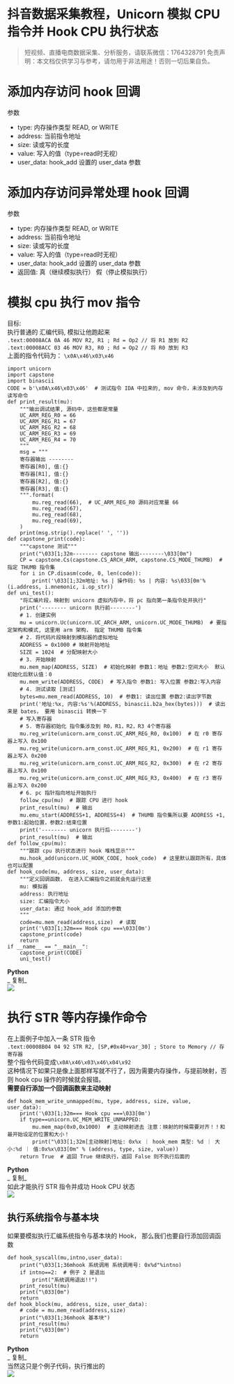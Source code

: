 # 抖音数据采集教程，Unicorn 模拟 CPU 指令并 Hook CPU 执行状态


>
> 短视频、直播电商数据采集、分析服务，请联系微信：1764328791
> 免责声明：本文档仅供学习与参考，请勿用于非法用途！否则一切后果自负。
> 

# 添加内存访问 hook 回调
参数

- type: 内存操作类型 READ, or WRITE
- address: 当前指令地址
- size: 读或写的长度
- value: 写入的值（type=read时无视）
- user_data: hook_add 设置的 user_data 参数

# 添加内存访问异常处理 hook 回调
参数

- type: 内存操作类型 READ, or WRITE
- address: 当前指令地址
- size: 读或写的长度
- value: 写入的值（type=read时无视）
- user_data: hook_add 设置的 user_data 参数
- 返回值: 真（继续模拟执行） 假（停止模拟执行）

# 模拟 cpu 执行 mov 指令
目标:<br>执行普通的 汇编代码, 模拟让他跑起来<br>`.text:00008ACA 0A 46 MOV R2, R1 ; Rd = Op2 // 将 R1 放到 R2`<br>`.text:00008ACC 03 46 MOV R3, R0 ; Rd = Op2 // 将 R0 放到 R3`<br>上面的指令代码为： `\x0A\x46\x03\x46`
```
import unicorn
import capstone
import binascii
CODE = b'\x0A\x46\x03\x46'  # 测试指令 IDA 中拉来的, mov 命令，未涉及到内存读写命令
def print_result(mu):
    """输出调试结果, 源码中，这些都是常量
    UC_ARM_REG_R0 = 66
    UC_ARM_REG_R1 = 67
    UC_ARM_REG_R2 = 68
    UC_ARM_REG_R3 = 69
    UC_ARM_REG_R4 = 70
    """
    msg = """
    寄存器输出 --------
    寄存器[R0], 值:{}
    寄存器[R1], 值:{}
    寄存器[R2], 值:{}
    寄存器[R3], 值:{}
    """.format(
        mu.reg_read(66),  # UC_ARM_REG_R0 源码对应常量 66
        mu.reg_read(67),
        mu.reg_read(68),
        mu.reg_read(69),
    )
    print(msg.strip().replace(' ', ''))
def capstone_print(code):
    """capstone 测试"""
    print("\033[1;32m-------- capstone 输出--------\033[0m")
    CP = capstone.Cs(capstone.CS_ARCH_ARM, capstone.CS_MODE_THUMB)  # 指定 THUMB 指令集
    for i in CP.disasm(code, 0, len(code)):  
        print('\033[1;32m地址: %s | 操作码: %s | 内容: %s\033[0m'%(i.address, i.mnemonic, i.op_str))
def uni_test():
    "将汇编片段，映射到 unicorn 虚拟内存中，将 pc 指向第一条指令处并执行"
    print('-------- unicorn 执行前--------')
    # 1. 创建实例
    mu = unicorn.Uc(unicorn.UC_ARCH_ARM, unicorn.UC_MODE_THUMB)  # 要指定架构和模式, 这里用 arm 架构， 指定 THUMB 指令集
    # 2. 将代码片段映射到模拟器的虚拟地址
    ADDRESS = 0x1000 # 映射开始地址
    SIZE = 1024  # 分配映射大小
    # 3. 开始映射
    mu.mem_map(ADDRESS, SIZE)  # 初始化映射 参数1：地址 参数2:空间大小  默认初始化后默认值：0
    mu.mem_write(ADDRESS, CODE)  # 写入指令 参数1: 写入位置 参数2:写入内容
    # 4. 测试读取 [测试]
    bytes=mu.mem_read(ADDRESS, 10)  # 参数1: 读出位置 参数2:读出字节数
    print('地址:%x, 内容:%s'%(ADDRESS, binascii.b2a_hex(bytes)))  # 读出来是 bates， 要用 binascii 转换一下
    # 写入寄存器
    # 5. 寄存器初始化 指令集涉及到 R0，R1，R2，R3 4个寄存器
    mu.reg_write(unicorn.arm_const.UC_ARM_REG_R0, 0x100)  # 在 r0 寄存器上写入 0x100
    mu.reg_write(unicorn.arm_const.UC_ARM_REG_R1, 0x200)  # 在 r1 寄存器上写入 0x200
    mu.reg_write(unicorn.arm_const.UC_ARM_REG_R2, 0x300)  # 在 r2 寄存器上写入 0x100
    mu.reg_write(unicorn.arm_const.UC_ARM_REG_R3, 0x400)  # 在 r3 寄存器上写入 0x200
    # 6. pc 指针指向地址开始执行
    follow_cpu(mu)  # 跟踪 CPU 进行 hook
    print_result(mu)  # 输出
    mu.emu_start(ADDRESS+1, ADDRESS+4)  # THUMB 指令集所以要 ADDRESS +1,    参数1:起始位置，参数2:结束位置
    print('-------- unicorn 执行后--------')
    print_result(mu)  # 输出
def follow_cpu(mu):
    """跟踪 cpu 执行状态进行 hook 堆栈显示"""
    mu.hook_add(unicorn.UC_HOOK_CODE, hook_code)  # 这里默认跟踪所有，具体也可以配置
def hook_code(mu, address, size, user_data):
    """定义回调函数， 在进入汇编指令之前就会先运行这里
    mu: 模拟器
    address: 执行地址
    size: 汇编指令大小
    user_data: 通过 hook_add 添加的参数
    """
    code=mu.mem_read(address,size)  # 读取
    print('\033[1;32m=== Hook cpu ===\033[0m')
    capstone_print(code)
    return
if __name__ == "__main__":
    capstone_print(CODE)
    uni_test()
```
**Python**<br>_ 复制_<br>[![](https://cdn.nlark.com/yuque/0/2021/jpeg/97322/1611580705426-da54c1cf-ccc2-465d-ab5d-866351940ee2.jpeg#align=left&display=inline&height=306&margin=%5Bobject%20Object%5D&originHeight=306&originWidth=284&size=0&status=done&style=none&width=284)](https://static.zhangkunzhi.com/2020/12/08/16073888115271.jpg?x-oss-process=image/resize,h_400)

# 执行 STR 等内存操作命令
在上面例子中加入一条 STR 指令<br>`.text:00008B04 04 92 STR R2, [SP,#0x40+var_30] ; Store to Memory // 存寄存器`<br>整个指令代码变成`\x0A\x46\x03\x46\x04\x92`<br>这种情况下如果只是像上面那样写就不行了，因为需要内存操作，与提前映射，否则 hook cpu 操作的时候就会报错。<br>**需要自行添加一个回调函数来主动映射**
```
def hook_mem_write_unmapped(mu, type, address, size, value, user_data):
    print('\033[1;32m=== Hook cpu ===\033[0m')
    if type==unicorn.UC_MEM_WRITE_UNMAPPED:
        mu.mem_map(0x0,0x1000)  # 主动映射进去 注意：映射的时候需要对齐！！和最开始设定的位置和大小！
        print("\033[1;32m[主动映射]地址: 0x%x ｜ hook_mem 类型: %d ｜ 大小:%d ｜ 值:0x%x\033[0m" % (address, type, size, value))
    return True  # 返回 True 继续执行，返回 False 则不执行后面的
```
**Python**<br>_ 复制_<br>如此才能执行 STR 指令并成功 Hook CPU 状态<br>[![](https://cdn.nlark.com/yuque/0/2021/jpeg/97322/1611580705411-76a92c0f-ca3c-465e-94e7-e448350f6085.jpeg#align=left&display=inline&height=434&margin=%5Bobject%20Object%5D&originHeight=434&originWidth=484&size=0&status=done&style=none&width=484)](https://static.zhangkunzhi.com/2020/12/08/16073890588465.jpg?x-oss-process=image/resize,h_600)

## 执行系统指令与基本块
如果要模拟执行汇编系统指令与基本块的 Hook， 那么我们也要自行添加回调函数
```
def hook_syscall(mu,intno,user_data):
    print("\033[1;36mhook 系统调用 系统调用号: 0x%d"%intno)
    if intno==2:  # 例子 2 是退出
        print("系统调用退出!!")
    print_result(mu)
    print("\033[0m")
    return
def hook_block(mu, address, size, user_data):
    # code = mu.mem_read(address,size)
    print("\033[1;36mhook 基本块")
    print_result(mu)
    print("\033[0m")
    return
```
**Python**<br>_ 复制_<br>当然这只是个例子代码，执行推出的<br>[![](https://cdn.nlark.com/yuque/0/2021/jpeg/97322/1611580705621-97d9b3a2-7d11-468a-be86-97f0549602bd.jpeg#align=left&display=inline&height=800&margin=%5Bobject%20Object%5D&originHeight=800&originWidth=490&size=0&status=done&style=none&width=490)](https://static.zhangkunzhi.com/2020/12/08/16073893320766.jpg?x-oss-process=image/resize,h_800)

